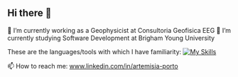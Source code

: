## Hi there 👋

<!--
**artemisiaporto/artemisiaporto** is a ✨ _special_ ✨ repository because its `README.md` (this file) appears on your GitHub profile.

Here are some ideas to get you started:

- 🔭 I’m currently working on ...
- 🌱 I’m currently learning ...
- 👯 I’m looking to collaborate on ...
- 🤔 I’m looking for help with ...
- 💬 Ask me about ...
- 📫 How to reach me: ...
- 😄 Pronouns: ...
- ⚡ Fun fact: ...
-->

🔭 I’m currently working as a Geophysicist at Consultoria Geofisica EEG
🌱 I’m currently studying Software Development at Brigham Young University

These are the languages/tools with which I have familiarity:
[![My Skills](https://skillicons.dev/icons?i=python,html,css,js,c#)](https://skillicons.dev)

📫 How to reach me: www.linkedin.com/in/artemisia-porto
